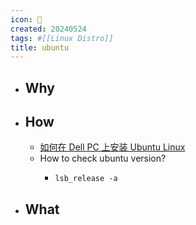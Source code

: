 ```yaml
---
icon: 🐧
created: 20240524
tags: #[[Linux Distro]]
title: ubuntu
---
```

- ## Why
- ## How
  - [如何在 Dell PC 上安装 Ubuntu Linux](https://www.dell.com/support/kbdoc/zh-cn/000131655/%E5%A6%82%E4%BD%95%E5%9C%A8-dell-pc-%E4%B8%8A%E5%AE%89%E8%A3%85-ubuntu-linux)
  - How to check ubuntu version?
    - ```shell
      lsb_release -a
      ```
- ## What